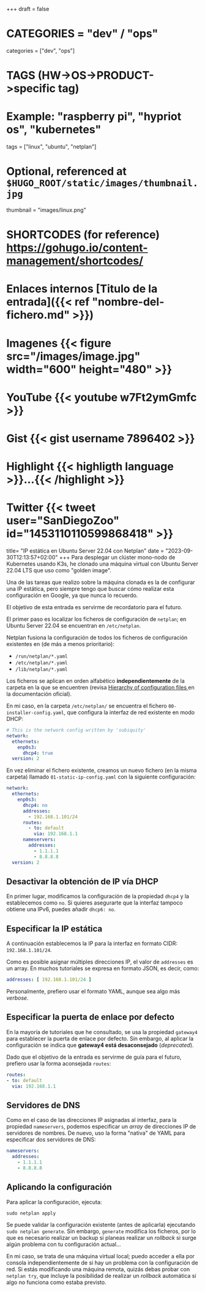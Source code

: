 +++
draft = false

# CATEGORIES = "dev" / "ops"
categories = ["dev", "ops"]
# TAGS (HW->OS->PRODUCT->specific tag)
# Example: "raspberry pi", "hypriot os", "kubernetes"

tags = ["linux", "ubuntu", "netplan"]

# Optional, referenced at `$HUGO_ROOT/static/images/thumbnail.jpg`
thumbnail = "images/linux.png"

# SHORTCODES (for reference) https://gohugo.io/content-management/shortcodes/

# Enlaces internos  [Titulo de la entrada]({{< ref "nombre-del-fichero.md" >}})
# Imagenes          {{< figure src="/images/image.jpg" width="600" height="480" >}}
# YouTube           {{< youtube w7Ft2ymGmfc >}}
# Gist              {{< gist username 7896402 >}}
# Highlight         {{< highligth language >}}...{{< /highlight >}}
# Twitter           {{< tweet user="SanDiegoZoo" id="1453110110599868418" >}}

title=  "IP estática en Ubuntu Server 22.04 con Netplan"
date = "2023-09-30T12:13:57+02:00"
+++
Para desplegar un clúster mono-nodo de Kubernetes usando K3s, he clonado una máquina virtual con Ubuntu Server 22.04 LTS que uso como "golden image".

Una de las tareas que realizo sobre la máquina clonada es la de configurar una IP estática, pero siempre tengo que buscar cómo realizar esta configuración en Google, ya que nunca lo recuerdo.

El objetivo de esta entrada es servirme de recordatorio para el futuro.
<!--more-->

El primer paso es localizar los ficheros de configuración de `netplan`; en Ubuntu Server 22.04 se encuentran en `/etc/netplan`.

Netplan fusiona la configuración de todos los ficheros de configuración existentes en (de más a menos prioritario):

- `/run/netplan/*.yaml`
- `/etc/netplan/*.yaml`
- `/lib/netplan/*.yaml`

Los ficheros se aplican en orden alfabético **independientemente** de la carpeta en la que se encuentren (revisa [Hierarchy of configuration files
](https://netplan.io/faq#hierarchy-of-configuration-files) en la documentación oficial).

En mi caso, en la carpeta `/etc/netplan/` se encuentra el fichero `00-installer-config.yaml`, que configura la interfaz de red existente en modo DHCP:

```yaml
# This is the network config written by 'subiquity'
network:
  ethernets:
    enp0s3:
      dhcp4: true
  version: 2
```

En vez eliminar el fichero existente, creamos un nuevo fichero (en la misma carpeta) llamado `01-static-ip-config.yaml` con la siguiente configuración:

```yaml
network:
  ethernets:
    enp0s3:
      dhcp4: no 
      addresses:
        - 192.168.1.101/24
      routes:
        - to: default
          via: 192.168.1.1
      nameservers:
        addresses: 
          - 1.1.1.1
          - 8.8.8.8
  version: 2
```

## Desactivar la obtención de IP vía DHCP

En primer lugar, modificamos la configuración de la propiedad `dhcp4` y la establecemos como `no`. Si quieres asegurarte que la interfaz tampoco obtiene una IPv6, puedes añadir `dhcp6: no`.

## Especificar la IP estática

A continuación establecemos la IP para la interfaz en formato CIDR: `192.168.1.101/24`.

Como es posible asignar múltiples direcciones IP, el valor de `addresses` es un array. En muchos tutoriales se expresa en formato JSON, es decir, como:

```yaml
addresses: [ 192.168.1.101/24 ]
```

Personalmente, prefiero usar el formato YAML, aunque sea algo más *verbose*.

## Especificar la puerta de enlace por defecto

En la mayoría de tutoriales que he consultado, se usa la propiedad `gateway4` para establecer la puerta de enlace por defecto.
Sin embargo, al aplicar la configuración se indica que **gateway4 está desaconsejado** (*deprecated*).

Dado que el objetivo de la entrada es servirme de guía para el futuro, prefiero usar la forma aconsejada `routes`:

```yaml
routes:
- to: default
  via: 192.168.1.1
```

## Servidores de DNS

Como en el caso de las direcciones IP asignadas al interfaz, para la propiedad `nameservers`, podemos especificar un *array* de direcciones IP de servidores de nombres.
De nuevo, uso la forma "nativa" de YAML para especificar dos servidores de DNS:

```yaml
nameservers:
  addresses: 
    - 1.1.1.1
    - 8.8.8.8
```

## Aplicando la configuración

Para aplicar la configuración, ejecuta:

```console
sudo netplan apply
```

Se puede validar la configuración existente (antes de aplicarla) ejecutando `sudo netplan generate`. Sin embargo, `generate` modifica los ficheros, por lo que es necesario realizar un backup si planeas realizar un *rollback* si surge algún problema con tu configuración actual...

En mi caso, se trata de una máquina virtual local; puedo acceder a ella por consola independientemente de si hay un problema con la configuración de red. Si estás modificando una máquina remota, quizás debas probar con `netplan try`, que incluye la posibilidad de realizar un *rollback* automática si algo no funciona como estaba previsto.

